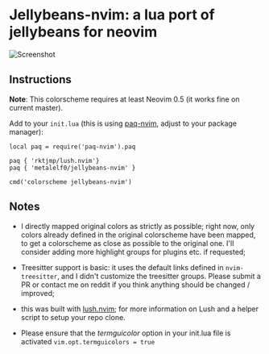 Jellybeans-nvim: a lua port of jellybeans for neovim
===

![Screenshot](scrot.png)

Instructions
---

**Note**: This colorscheme requires at least Neovim 0.5 (it works fine on current master).

Add to your `init.lua` (this is using
[paq-nvim](https://github.com/savq/paq-nvim), adjust to your package manager):

```
local paq = require('paq-nvim').paq

paq { 'rktjmp/lush.nvim'}
paq { 'metalelf0/jellybeans-nvim' }

cmd('colorscheme jellybeans-nvim')
```

Notes
---

* I directly mapped original colors as strictly as possible; right now, only
  colors already defined in the original colorscheme have been mapped, to get a
  colorscheme as close as possible to the original one. I'll consider adding
  more highlight groups for plugins etc. if requested;

* Treesitter support is basic: it uses the default links defined in
  `nvim-treesitter`, and I didn't customize the treesitter groups. Please
  submit a PR or contact me on reddit if you think anything should be changed /
  improved;

* this was built with [lush.nvim](http://git.io/lush.nvim); for more
  information on Lush and a helper script to setup your repo clone.

* Please ensure that the *termguicolor* option in your init.lua file is activated  `vim.opt.termguicolors = true`
